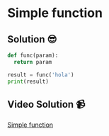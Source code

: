# Simple function

## Solution 😎

```python
def func(param):
  return param

result = func('hola')
print(result)
```

## Video Solution 📹

[Simple function](https://drive.google.com/file/d/1fT7uMgCRtYB69DKbI-6wxI2tfRRAerfF/view?usp=share_link)
